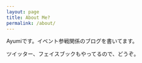```yaml
---
layout: page
title: About Me?
permalink: /about/
---
```


Ayumiです。イベント参戦関係のブログを書いてます。

ツイッター、フェイスブックもやってるので、どうぞ。



